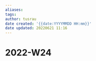 ```yaml
---
aliases: 
tags:
author: tusrau
date created: '{{date:YYYYMMDD HH:mm}}'
date updated: 20220621 11:16
---
```


# 2022-W24
